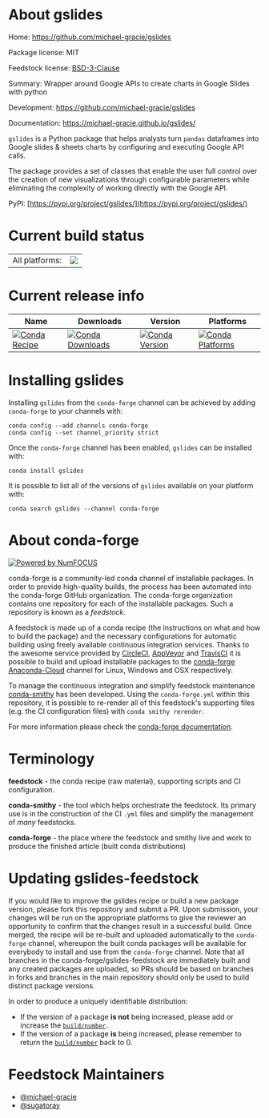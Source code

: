 About gslides
=============

Home: https://github.com/michael-gracie/gslides

Package license: MIT

Feedstock license: [BSD-3-Clause](https://github.com/conda-forge/gslides-feedstock/blob/master/LICENSE.txt)

Summary: Wrapper around Google APIs to create charts in Google Slides with python

Development: https://github.com/michael-gracie/gslides

Documentation: https://michael-gracie.github.io/gslides/

``gslides`` is a Python package that helps analysts turn ``pandas``
dataframes into Google slides & sheets charts by configuring
and executing Google API calls.

The package provides a set of classes that enable the user full
control over the creation of new visualizations through
configurable parameters while eliminating the complexity of
working directly with the Google API.

PyPI: [https://pypi.org/project/gslides/](https://pypi.org/project/gslides/)


Current build status
====================


<table><tr><td>All platforms:</td>
    <td>
      <a href="https://dev.azure.com/conda-forge/feedstock-builds/_build/latest?definitionId=14777&branchName=master">
        <img src="https://dev.azure.com/conda-forge/feedstock-builds/_apis/build/status/gslides-feedstock?branchName=master">
      </a>
    </td>
  </tr>
</table>

Current release info
====================

| Name | Downloads | Version | Platforms |
| --- | --- | --- | --- |
| [![Conda Recipe](https://img.shields.io/badge/recipe-gslides-green.svg)](https://anaconda.org/conda-forge/gslides) | [![Conda Downloads](https://img.shields.io/conda/dn/conda-forge/gslides.svg)](https://anaconda.org/conda-forge/gslides) | [![Conda Version](https://img.shields.io/conda/vn/conda-forge/gslides.svg)](https://anaconda.org/conda-forge/gslides) | [![Conda Platforms](https://img.shields.io/conda/pn/conda-forge/gslides.svg)](https://anaconda.org/conda-forge/gslides) |

Installing gslides
==================

Installing `gslides` from the `conda-forge` channel can be achieved by adding `conda-forge` to your channels with:

```
conda config --add channels conda-forge
conda config --set channel_priority strict
```

Once the `conda-forge` channel has been enabled, `gslides` can be installed with:

```
conda install gslides
```

It is possible to list all of the versions of `gslides` available on your platform with:

```
conda search gslides --channel conda-forge
```


About conda-forge
=================

[![Powered by
NumFOCUS](https://img.shields.io/badge/powered%20by-NumFOCUS-orange.svg?style=flat&colorA=E1523D&colorB=007D8A)](https://numfocus.org)

conda-forge is a community-led conda channel of installable packages.
In order to provide high-quality builds, the process has been automated into the
conda-forge GitHub organization. The conda-forge organization contains one repository
for each of the installable packages. Such a repository is known as a *feedstock*.

A feedstock is made up of a conda recipe (the instructions on what and how to build
the package) and the necessary configurations for automatic building using freely
available continuous integration services. Thanks to the awesome service provided by
[CircleCI](https://circleci.com/), [AppVeyor](https://www.appveyor.com/)
and [TravisCI](https://travis-ci.com/) it is possible to build and upload installable
packages to the [conda-forge](https://anaconda.org/conda-forge)
[Anaconda-Cloud](https://anaconda.org/) channel for Linux, Windows and OSX respectively.

To manage the continuous integration and simplify feedstock maintenance
[conda-smithy](https://github.com/conda-forge/conda-smithy) has been developed.
Using the ``conda-forge.yml`` within this repository, it is possible to re-render all of
this feedstock's supporting files (e.g. the CI configuration files) with ``conda smithy rerender``.

For more information please check the [conda-forge documentation](https://conda-forge.org/docs/).

Terminology
===========

**feedstock** - the conda recipe (raw material), supporting scripts and CI configuration.

**conda-smithy** - the tool which helps orchestrate the feedstock.
                   Its primary use is in the construction of the CI ``.yml`` files
                   and simplify the management of *many* feedstocks.

**conda-forge** - the place where the feedstock and smithy live and work to
                  produce the finished article (built conda distributions)


Updating gslides-feedstock
==========================

If you would like to improve the gslides recipe or build a new
package version, please fork this repository and submit a PR. Upon submission,
your changes will be run on the appropriate platforms to give the reviewer an
opportunity to confirm that the changes result in a successful build. Once
merged, the recipe will be re-built and uploaded automatically to the
`conda-forge` channel, whereupon the built conda packages will be available for
everybody to install and use from the `conda-forge` channel.
Note that all branches in the conda-forge/gslides-feedstock are
immediately built and any created packages are uploaded, so PRs should be based
on branches in forks and branches in the main repository should only be used to
build distinct package versions.

In order to produce a uniquely identifiable distribution:
 * If the version of a package **is not** being increased, please add or increase
   the [``build/number``](https://docs.conda.io/projects/conda-build/en/latest/resources/define-metadata.html#build-number-and-string).
 * If the version of a package **is** being increased, please remember to return
   the [``build/number``](https://docs.conda.io/projects/conda-build/en/latest/resources/define-metadata.html#build-number-and-string)
   back to 0.

Feedstock Maintainers
=====================

* [@michael-gracie](https://github.com/michael-gracie/)
* [@sugatoray](https://github.com/sugatoray/)

